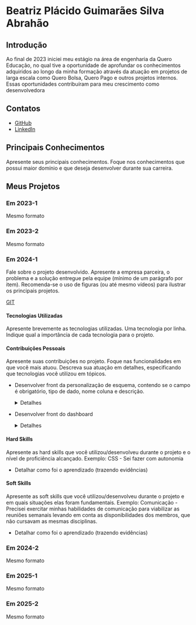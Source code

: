 # Beatriz Plácido Guimarães Silva Abrahão

## Introdução

Ao final de 2023 iniciei meu estágio na área de engenharia da Quero Educação, no qual tive a oportunidade de aprofundar os conhecimentos adquiridos ao longo da minha formação através da atuação em projetos de larga escala como Quero Bolsa, Quero Pago e outros projetos internos. Essas oportunidades contribuíram para meu crescimento como desenvolvedora

## Contatos
* [GitHub](https://github.com/BeatrizPlacido)
* [LinkedIn](www.linkedin.com/in/beatrizplacido-dev)

## Principais Conhecimentos
Apresente seus principais conhecimentos. Foque nos conhecimentos que possui maior domínio e que deseja desenvolver durante sua carreira.


## Meus Projetos

### Em 2023-1
Mesmo formato

### Em 2023-2
Mesmo formato

### Em 2024-1
Fale sobre o projeto desenvolvido. Apresente a empresa parceira, o problema e a solução entregue pela equipe (mínimo de um parágrafo por item). Recomenda-se o uso de figuras (ou até mesmo vídeos) para ilustrar os principais projetos.

[GIT](https://github.com/BeatrizPlacido/API_3SEM)

#### Tecnologias Utilizadas
Apresente brevemente as tecnologias utilizadas. Uma tecnologia por linha. Indique qual a importância de cada tecnologia para o projeto.

#### Contribuições Pessoais
Apresente suas contribuições no projeto. Foque nas funcionalidades em que você mais atuou. Descreva sua atuação em detalhes, especificando que tecnologias você utilizou em tópicos.

- Desenvolver front da personalização de esquema, contendo se o campo é obrigatório, tipo de dado, nome coluna e descrição. 
  <details>
   <summary>Detalhes</summary>
   
  </details>

- Desenvolver front do dashboard 
  <details>
   <summary>Detalhes</summary>
   
  </details>

#### Hard Skills
Apresente as hard skills que você utilizou/desenvolveu durante o projeto e o nível de proficiência alcançado. Exemplo: CSS - Sei fazer com autonomia
- Detalhar como foi o aprendizado (trazendo evidências)

#### Soft Skills
Apresente as soft skills que você utilizou/desenvolveu durante o projeto e em quais situações elas foram fundamentais. Exemplo: Comunicação - Precisei exercitar minhas habilidades de comunicação para viabilizar as reuniões semanais levando em conta as disponibilidades dos membros, que não cursavam as mesmas disciplinas.
- Detalhar como foi o aprendizado (trazendo evidências)

### Em 2024-2
Mesmo formato

### Em 2025-1
Mesmo formato

### Em 2025-2
Mesmo formato
